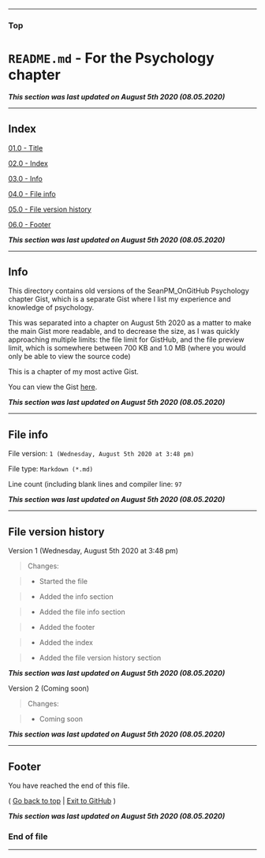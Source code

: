 
***

### Top

# `README.md` - For the Psychology chapter

***This section was last updated on August 5th 2020 (08.05.2020)***

***

## Index

[01.0 - Title](#Top)

[02.0 - Index](#Index)

[03.0 - Info](#Info)

[04.0 - File info](#File-info)

[05.0 - File version history](#File-version-history)

[06.0 - Footer](#Footer)

***This section was last updated on August 5th 2020 (08.05.2020)***

***

## Info

This directory contains old versions of the SeanPM_OnGitHub Psychology chapter Gist, which is a separate Gist where I list my experience and knowledge of psychology.

This was separated into a chapter on August 5th 2020 as a matter to make the main Gist more readable, and to decrease the size, as I was quickly approaching multiple limits: the file limit for GistHub, and the file preview limit, which is somewhere between 700 KB and 1.0 MB (where you would only be able to view the source code)

This is a chapter of my most active Gist.

You can view the Gist [here](https://gist.github.com/seanpm2001/17a07aed8cd2667b574cb0ce15aa3f0f/).

***This section was last updated on August 5th 2020 (08.05.2020)***

***

## File info

File version: `1 (Wednesday, August 5th 2020 at 3:48 pm)`

File type: `Markdown (*.md)`

Line count (including blank lines and compiler line: `97`

***This section was last updated on August 5th 2020 (08.05.2020)***

***

## File version history

Version 1 (Wednesday, August 5th 2020 at 3:48 pm)

> Changes:

> * Started the file

> * Added the info section

> * Added the file info section

> * Added the footer

> * Added the index

> * Added the file version history section

***This section was last updated on August 5th 2020 (08.05.2020)***

Version 2 (Coming soon)

> Changes:

> * Coming soon

***This section was last updated on August 5th 2020 (08.05.2020)***

***

## Footer

You have reached the end of this file.

( [Go back to top](#Top) | [Exit to GitHub](https://github.com) )

***This section was last updated on August 5th 2020 (08.05.2020)***

### End of file

***
